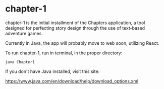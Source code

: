 # chapter-1
chapter-1 is the initial installment of the Chapters application, a tool designed for perfecting story design through the use of text-based adventure games.

Currently in Java, the app will probably move to web soon, utilizing React.

To run chapter-1, run in terminal, in the proper directory:

`java Chapter1`

If you don't have Java installed, visit this site:

https://www.java.com/en/download/help/download_options.xml
